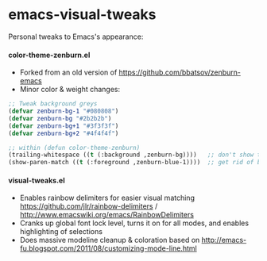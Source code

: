 emacs-visual-tweaks
===================

Personal tweaks to Emacs's appearance:

#### color-theme-zenburn.el
  * Forked from an old version of https://github.com/bbatsov/zenburn-emacs
  * Minor color & weight changes:

```lisp
;; Tweak background greys
(defvar zenburn-bg-1 "#080808")
(defvar zenburn-bg "#2b2b2b")
(defvar zenburn-bg+1 "#3f3f3f")
(defvar zenburn-bg+2 "#4f4f4f")

;; within (defun color-theme-zenburn)
(trailing-whitespace ((t (:background ,zenburn-bg))))   ;; don't show trailing whitespace in red
(show-paren-match ((t (:foreground ,zenburn-blue-1))))  ;; get rid of bold weight on parens
```

#### visual-tweaks.el
  * Enables rainbow delimiters for easier visual matching
    https://github.com/jlr/rainbow-delimiters / http://www.emacswiki.org/emacs/RainbowDelimiters
  * Cranks up global font lock level, turns it on for all modes, and enables highlighting of selections
  * Does massive modeline cleanup & coloration based on http://emacs-fu.blogspot.com/2011/08/customizing-mode-line.html
